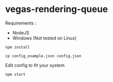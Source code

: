 # vegas-rendering-queue

Requirements :
- NodeJS
- Windows (Not tested on Linux)

```
npm install
```

```
cp config_example.json config.json
```

Edit config to fit your system


```
npm start
```

